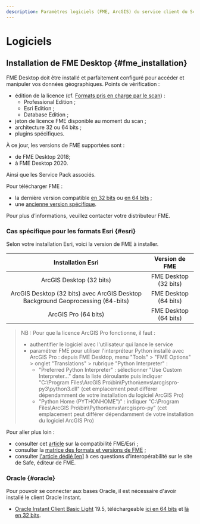 ```yaml
---
description: Paramètres logiciels (FME, ArcGIS) du service client du Scan FME (Isogeo)
---
```

# Logiciels

## Installation de FME Desktop {#fme_installation}

FME Desktop doit être installé et parfaitement configuré pour accéder et manipuler vos données géographiques. Points de vérification :

* édition de la licence (cf. [Formats pris en charge par le scan](/usage/formats.md)) :
  * Professional Edition ;
  * Esri Edition ;
  * Database Edition ;
* jeton de licence FME disponible au moment du scan ;
* architecture 32 ou 64 bits ;
* plugins spécifiques.

À ce jour, les versions de FME supportées sont :

* de FME Desktop 2018;
* à FME Desktop 2020.

Ainsi que les Service Pack associés.

Pour télécharger FME :

* la dernière version compatible [en 32 bits](https://downloads.safe.com/fme/2018/fme-desktop-2018.1.2.1-b18592-win-x86.msi) ou [en 64 bits](https://downloads.safe.com/fme/2018/fme-desktop-2018.1.2.1-b18592-win-x64.msi) ;
* une [ancienne version spécifique](https://www.safe.com/support/support-resources/fme-downloads/archived/).

Pour plus d’informations, veuillez contacter votre distributeur FME.

### Cas spécifique pour les formats Esri {#esri}

Selon votre installation Esri, voici la version de FME à installer.

|                                Installation Esri                                |     Version de FME    |
|:-------------------------------------------------------------------------------:|:---------------------:|
|                             ArcGIS Desktop (32 bits)                            | FME Desktop (32 bits) |
| ArcGIS Desktop (32 bits) avec ArcGIS Desktop Background Geoprocessing (64-bits) | FME Desktop (64 bits) |
|                               ArcGIS Pro (64 bits)                              | FME Desktop (64 bits) |

> NB : Pour que la licence ArcGIS Pro fonctionne, il faut :
> * authentifier le logiciel avec l'utilisateur qui lance le service
> * paramétrer FME pour utiliser l'interpréteur Python installé avec ArcGIS Pro : depuis FME Desktop, menu "Tools" > "FME Options" > onglet "Translations" > rubrique "Python Interpreter" :
>   * "Preferred Python Interpreter" : sélectionner "Use Custom Interpreter..." dans la liste déroulante puis indiquer "C:\Program Files\ArcGIS Pro\bin\Python\envs\arcgispro-py3\python3.dll" (cet emplacement peut différer dépendamment de votre installation du logiciel ArcGIS Pro)
>   * "Python Home (PYTHONHOME")" : indiquer "C:\Program Files\ArcGIS Pro\bin\Python\envs\arcgispro-py" (cet emplacement peut différer dépendamment de votre installation du logiciel ArcGIS Pro)

<!-- 1. Tout d'abord, il faut **la version 32 bits de FME** et si possible l'édition Esri
2. Ensuite :
    * soit ArcGIS Desktop 32 bits sur la même machine avec une licence disponible pendant toute la durée du Scan - méthode recommandée ;
    * soit installer les librairies SDE sur la machine où est installée votre FME ([voir cet article](https://knowledge.safe.com/articles/358/arcsde-libraries-required-for-the-esri-arcsde-sde3.html)) - méthode plus complexe.
3. Si ArcGIS est en licence flottante liée à un serveur de licences distant, ajouter la variable d'environnement `ARCGIS_LICENCE_FILE` (voir [la doc Esri](http://resources.arcgis.com/fr/help/install-guides/license-manager/10.1/index.html#/Defining_port_host_to_one_or_more_license_servers/00790000000t000000/)) avec pour valeur le port et l'adresse de votre serveur de licence (information située dans ArcGIS Administrator) :

    ![Scan - ArcGIS SDE license](/assets/install_SDE_env_var_arcgis_licensing.png "Variable d'environnement pour le serveur de licence d'ArcGIS") -->

Pour aller plus loin :

* consulter cet [article](https://www.inser.ch/fr/content/fme-et-arcgis-desktoparcgis-pro) sur la compatibilité FME/Esri ;
* consulter la [matrice des formats et versions de FME](https://www.safe.com/fme/formats-matrix/#search=arcsde) ;
* consulter [l'article dédié [en]](https://knowledge.safe.com/articles/1517/notes-on-fme-and-esri-versions-and-compatibility.html) à ces questions d'interopérabilité sur le site de Safe, éditeur de FME.

### Oracle {#oracle}

Pour pouvoir se connecter aux bases Oracle, il est nécessaire d'avoir installé le client Oracle Instant.

* [Oracle Instant Client Basic Light](https://www.oracle.com/database/technologies/instant-client.html) 19.5, téléchargeable [ici en 64 bits](https://www.oracle.com/database/technologies/instant-client/winx64-64-downloads.html) et [là en 32 bits](https://www.oracle.com/database/technologies/instant-client/microsoft-windows-32-downloads.html).
